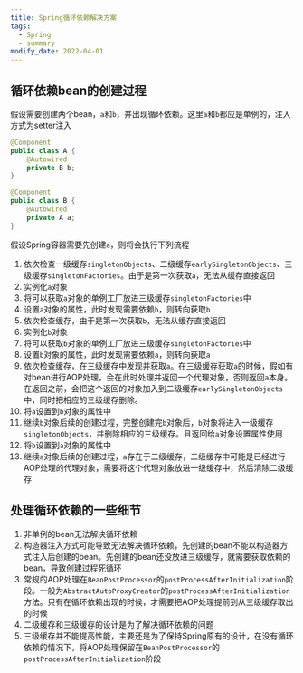 ```yaml
---
title: Spring循环依赖解决方案
tags: 
  - Spring
  - summary
modify_date: 2022-04-01
---
```


## 循环依赖bean的创建过程

假设需要创建两个bean，`a`和`b`，并出现循环依赖。这里`a`和`b`都应是单例的，注入方式为setter注入

<!--more-->

```java
@Component
public class A {
    @Autowired
    private B b;
}
```

```java
@Component
public class B {
    @Autowired
    private A a;
}
```

假设Spring容器需要先创建`a`，则将会执行下列流程

1. 依次检查一级缓存`singletonObjects`、二级缓存`earlySingletonObjects`、三级缓存`singletonFactories`。由于是第一次获取`a`，无法从缓存直接返回
2. 实例化`a`对象
3. 将可以获取`a`对象的单例工厂放进三级缓存`singletonFactories`中
4. 设置`a`对象的属性，此时发现需要依赖`b`，则转向获取`b`
5. 依次检查缓存，由于是第一次获取`b`，无法从缓存直接返回
6. 实例化`b`对象
7. 将可以获取`b`对象的单例工厂放进三级缓存`singletonFactories`中
8. 设置`b`对象的属性，此时发现需要依赖`a`，则转向获取`a`
9. 依次检查缓存，在三级缓存中发现并获取`a`。在三级缓存获取`a`的时候，假如有对bean进行AOP处理，会在此时处理并返回一个代理对象，否则返回`a`本身。在返回之前，会把这个返回的对象加入到二级缓存`earlySingletonObjects`中，同时把相应的三级缓存删除。
10. 将`a`设置到`b`对象的属性中
11. 继续`b`对象后续的创建过程，完整创建完`b`对象后，`b`对象将进入一级缓存`singletonObjects`，并删除相应的三级缓存。且返回给`a`对象设置属性使用
12. 将`b`设置到`a`对象的属性中
13. 继续`a`对象后续的创建过程，`a`存在于二级缓存，二级缓存中可能是已经进行AOP处理的代理对象，需要将这个代理对象放进一级缓存中，然后清除二级缓存

## 处理循环依赖的一些细节

1. 非单例的bean无法解决循环依赖
2. 构造器注入方式可能导致无法解决循环依赖，先创建的bean不能以构造器方式注入后创建的bean。先创建的bean还没放进三级缓存，就需要获取依赖的bean，导致创建过程死循环
3. 常规的AOP处理在`BeanPostProcessor`的`postProcessAfterInitialization`阶段。一般为`AbstractAutoProxyCreator`的`postProcessAfterInitialization`方法。只有在循环依赖出现的时候，才需要把AOP处理提前到从三级缓存取出的时候
4. 二级缓存和三级缓存的设计是为了解决循环依赖的问题
5. 三级缓存并不能提高性能，主要还是为了保持Spring原有的设计，在没有循环依赖的情况下，将AOP处理保留在`BeanPostProcessor`的`postProcessAfterInitialization`阶段